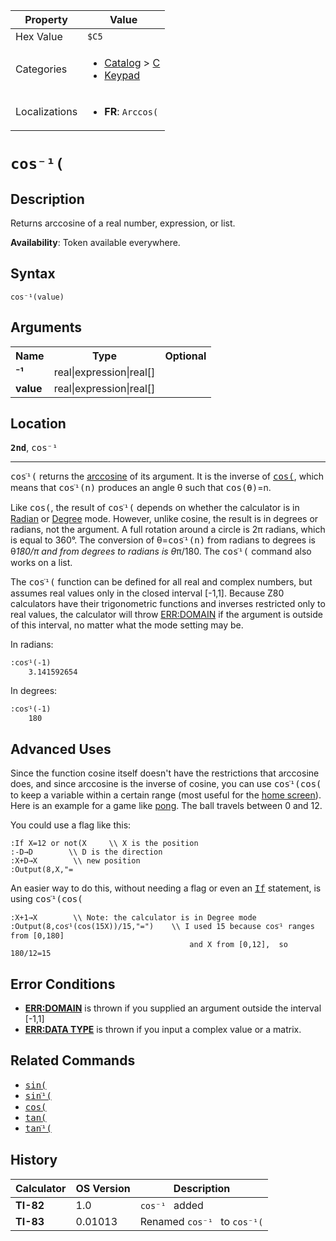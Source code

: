 | Property      | Value |
|---------------|-------|
| Hex Value     | `$C5`|
| Categories    | <ul><li>[Catalog](<../categories/Catalog.md>) > [C](<../categories/Catalog.md#C>)</li><li>[Keypad](<../categories/Keypad.md>)</li></ul> |
| Localizations | <ul><li><b>FR</b>: `Arccos(`</li></ul> |

# `cos⁻¹(`

## Description
Returns arccosine of a real number, expression, or list.


<b>Availability</b>: Token available everywhere.

## Syntax
`cos⁻¹(value)`

## Arguments
<table>
<tr><th>Name</th><th>Type</th><th>Optional</th></tr>

<tr><td><b>⁻¹</b></td><td>real|expression|real[]</td><td></td></tr>

<tr><td><b>value</b></td><td>real|expression|real[]</td><td></td></tr>

</table>

## Location
<tt><kbd><b>2nd</b></kbd></tt>, <kbd>cos⁻¹</kbd>
<hr>

<tt>cosֿ¹(</tt> returns the [arccosine](https://mathworld.wolfram.com/InverseCosine.html) of its argument. It is the inverse of <tt><a href="/cos">cos(</a></tt>, which means that <tt>cosֿ¹(n)</tt> produces an angle θ such that <tt>cos(θ)</tt>=n.

Like <tt>cos(</tt>, the result of <tt>cosֿ¹(</tt> depends on whether the calculator is in [Radian](/radian-mode) or [Degree](/degree-mode) mode. However, unlike cosine, the result is in degrees or radians, not the argument. A full rotation around a circle is 2π radians, which is equal to 360°. The conversion of θ=<tt>cosֿ¹(n)</tt> from radians to degrees is θ*180/π and from degrees to radians is θ*π/180. The <tt>cosֿ¹(</tt> command also works on a list.

The <tt>cosֿ¹(</tt> function can be defined for all real and complex numbers, but assumes real values only in the closed interval [-1,1]. Because Z80 calculators have their trigonometric functions and inverses restricted only to real values, the calculator will throw [ERR:DOMAIN](/errors#domain) if the argument is outside of this interval, no matter what the mode setting may be.

In radians:

```ti-basic
:cosֿ¹(-1)
    3.141592654
```

  
In degrees:

```ti-basic
:cosֿ¹(-1)
    180
```

## Advanced Uses

Since the function cosine itself doesn't have the restrictions that arccosine does, and since arccosine is the inverse of cosine, you can use <tt>cosֿ¹(cos(</tt> to keep a variable within a certain range (most useful for the [home screen](/homescreen)). Here is an example for a game like [pong](/pong). The ball travels between 0 and 12.

You could use a flag like this:

```ti-basic
:If X=12 or not(X     \\ X is the position
:-D→D        \\ D is the direction
:X+D→X        \\ new position
:Output(8,X,"=
```

An easier way to do this, without needing a flag or even an <tt><a href="/if">If</a></tt> statement, is using <tt>cosֿ¹(cos(</tt>

```ti-basic
:X+1→X        \\ Note: the calculator is in Degree mode
:Output(8,cosֿ¹(cos(15X))/15,"=")    \\ I used 15 because cosֿ¹ ranges from [0,180]
                                        and X from [0,12],  so 180/12=15
```

## Error Conditions

*   **[ERR:DOMAIN](/errors#domain)** is thrown if you supplied an argument outside the interval [-1,1]
*   **[ERR:DATA TYPE](/errors#datatype)** is thrown if you input a complex value or a matrix.

## Related Commands

*   <tt><a href="/sin">sin(</a></tt>
*   <tt><a href="/arcsin">sinֿ¹(</a></tt>
*   <tt><a href="/cos">cos(</a></tt>
*   <tt><a href="/tan">tan(</a></tt>
*   <tt><a href="/arctan">tanֿ¹(</a></tt>

## History
| Calculator | OS Version | Description |
|------------|------------|-------------|
| <b>TI-82</b> | 1.0 | `cos⁻¹ ` added |
| <b>TI-83</b> | 0.01013 | Renamed `cos⁻¹ ` to `cos⁻¹(`


